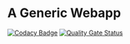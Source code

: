 # A Generic Webapp
[![Codacy Badge](https://api.codacy.com/project/badge/Grade/d43478bd60a04b57b36d4f14286ee02f)](https://app.codacy.com/app/TheToddLuci0/genaric_webapp?utm_source=github.com&utm_medium=referral&utm_content=ISEAGE-ISU/genaric_webapp&utm_campaign=Badge_Grade_Dashboard)
[![Quality Gate Status](https://sonarcloud.io/api/project_badges/measure?project=ISEAGE-ISU_genaric_webapp&metric=alert_status)](https://sonarcloud.io/dashboard?id=ISEAGE-ISU_genaric_webapp)
